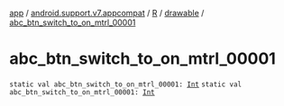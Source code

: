 [app](../../../index.md) / [android.support.v7.appcompat](../../index.md) / [R](../index.md) / [drawable](index.md) / [abc_btn_switch_to_on_mtrl_00001](.)

# abc_btn_switch_to_on_mtrl_00001

`static val abc_btn_switch_to_on_mtrl_00001: `[`Int`](https://kotlinlang.org/api/latest/jvm/stdlib/kotlin/-int/index.html)
`static val abc_btn_switch_to_on_mtrl_00001: `[`Int`](https://kotlinlang.org/api/latest/jvm/stdlib/kotlin/-int/index.html)